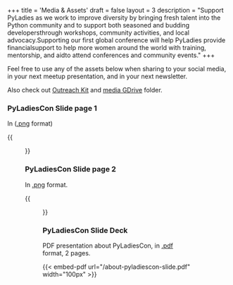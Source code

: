 +++
title = 'Media & Assets'
draft = false
layout = 3
description = "Support PyLadies as we work to improve diversity by bringing fresh talent into the Python community and to support both seasoned and budding developersthrough workshops, community activities, and local advocacy.Supporting our first global conference will help PyLadies provide financialsupport to help more women around the world with training, mentorship, and aidto attend conferences and community events."
+++

Feel free to use any of the assets below when sharing to your social media, in your next meetup presentation, and in your
next newsletter.

Also check out [Outreach Kit](/news/cfp-outreach-kit) and [media GDrive](https://drive.google.com/drive/folders/1z6mkV1lp4pdxej3c3btlpwBaVLIwALPU) folder. 

### PyLadiesCon Slide page 1

In ([.png](/img/about-pyladiescon-slide-1.png) format)

{{<figure src="/img/about-pyladiescon-slide-1.png" link="/img/about-pyladiescon-slide-1.png" title="PyLadiesCon is Back" caption="PyLadiesCon 2024 slide deck page 1. December 6th-8th. Online. conference.pyladies.com"  height="300px">}}

### PyLadiesCon Slide page 2

In [.png](/img/about-pyladiescon-slide-2.png) format.

{{<figure src="/img/about-pyladiescon-slide-2.png" link="/img/about-pyladiescon-slide-2.png" title="PyLadiesCon 2nd edition. Call for proposals" caption="CFP closes September 15. Many Languages. Workshops & Talks. Online activities. Mentoring. and much more!" height="300px">}}

### PyLadiesCon Slide Deck

PDF presentation about PyLadiesCon, in [.pdf](/about-pyladiescon-slide.pdf) format, 2 pages.

{{< embed-pdf url="/about-pyladiescon-slide.pdf" width="100px" >}}
